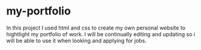 # my-portfolio

In this project I used html and css to create my own personal website to hightlight my portfolio of work. I will be continually editing and updating so i will be able to use it when looking and applying for jobs.
